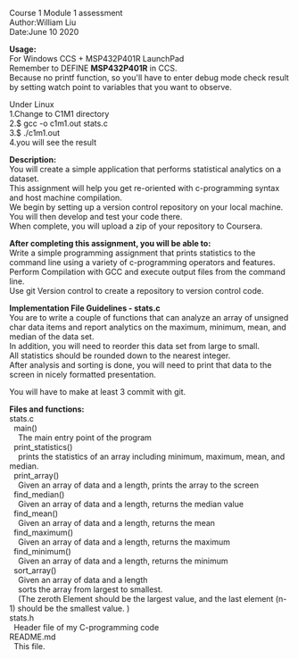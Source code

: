 Course 1 Module 1 assessment  
Author:William Liu  
Date:June 10 2020  

**Usage:**  
For Windows CCS + MSP432P401R LaunchPad  
Remember to DEFINE __MSP432P401R__ in CCS.  
Because no printf function, so you'll have to enter debug mode check result by setting watch point to variables that you want to observe.  
  
Under Linux  
1.Change to C1M1 directory  
2.$ gcc -o c1m1.out stats.c  
3.$ ./c1m1.out  
4.you will see the result  

**Description:**  
You will create a simple application that performs statistical analytics on a dataset.  
This assignment will help you get re-oriented with c-programming syntax and host machine compilation.  
We begin by setting up a version control repository on your local machine.  
You will then develop and test your code there.  
When complete, you will upload a zip of your repository to Coursera.  

**After completing this assignment, you will be able to:**  
Write a simple programming assignment that prints statistics to the command line using a variety of c-programming operators and features.  
Perform Compilation with GCC and execute output files from the command line.  
Use git Version control to create a repository to version control code.  

**Implementation File Guidelines - stats.c**  
You are to write a couple of functions that can analyze an array of unsigned char data items and report analytics on the maximum, minimum, mean, and median of the data set.  
In addition, you will need to reorder this data set from large to small.  
All statistics should be rounded down to the nearest integer.  
After analysis and sorting is done, you will need to print that data to the screen in nicely formatted presentation.  

You will have to make at least 3 commit with git.  

**Files and functions:**  
stats.c  
&nbsp;&nbsp;main()  
&nbsp;&nbsp;&nbsp;&nbsp;The main entry point of the program  
&nbsp;&nbsp;print_statistics()  
&nbsp;&nbsp;&nbsp;&nbsp;prints the statistics of an array including minimum, maximum, mean, and median.  
&nbsp;&nbsp;print_array()  
&nbsp;&nbsp;&nbsp;&nbsp;Given an array of data and a length, prints the array to the screen  
&nbsp;&nbsp;find_median()  
&nbsp;&nbsp;&nbsp;&nbsp;Given an array of data and a length, returns the median value  
&nbsp;&nbsp;find_mean()  
&nbsp;&nbsp;&nbsp;&nbsp;Given an array of data and a length, returns the mean  
&nbsp;&nbsp;find_maximum()  
&nbsp;&nbsp;&nbsp;&nbsp;Given an array of data and a length, returns the maximum  
&nbsp;&nbsp;find_minimum()  
&nbsp;&nbsp;&nbsp;&nbsp;Given an array of data and a length, returns the minimum  
&nbsp;&nbsp;sort_array()  
&nbsp;&nbsp;&nbsp;&nbsp;Given an array of data and a length  
&nbsp;&nbsp;&nbsp;&nbsp;sorts the array from largest to smallest.  
&nbsp;&nbsp;&nbsp;&nbsp;(The zeroth Element should be the largest value, and the last element (n-1) should be the smallest value. )  
stats.h  
&nbsp;&nbsp;Header file of my C-programming code  
README.md  
&nbsp;&nbsp;This file.  
